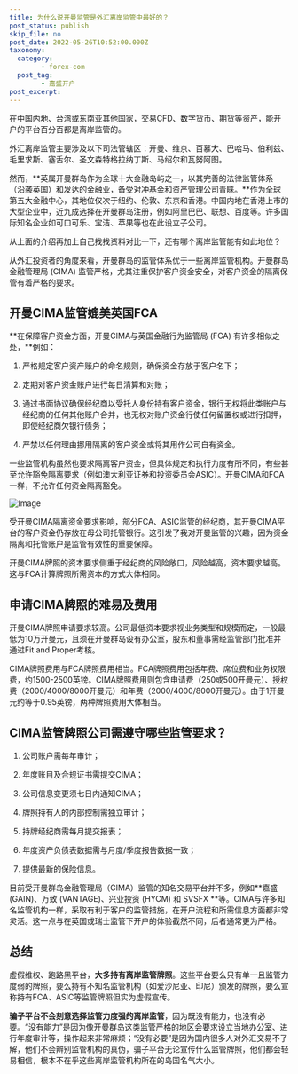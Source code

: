 ```yaml
---
title: 为什么说开曼监管是外汇离岸监管中最好的？
post_status: publish
skip_file: no
post_date: 2022-05-26T10:52:00.000Z
taxonomy:
  category:
        - forex-com
  post_tag:
        - 嘉盛开户
post_excerpt: 
---
```

在中国内地、台湾或东南亚其他国家，交易CFD、数字货币、期货等资产，能开户的平台百分百都是离岸监管的。

外汇离岸监管主要涉及以下司法管辖区：开曼、维京、百慕大、巴哈马、伯利兹、毛里求斯、塞舌尔、圣文森特格拉纳丁斯、马绍尔和瓦努阿图。

然而，**英属开曼群岛作为全球十大金融岛屿之一，以其完善的法律监管体系（沿袭英国）和发达的金融业，备受对冲基金和资产管理公司青睐。**作为全球第五大金融中心，其地位仅次于纽约、伦敦、东京和香港。中国内地在香港上市的大型企业中，近九成选择在开曼群岛注册，例如阿里巴巴、联想、百度等。许多国际知名企业如可口可乐、宝洁、苹果等也在此设立子公司。

从上面的介绍再加上自己找找资料对比一下，还有哪个离岸监管能有如此地位？

从外汇投资者的角度来看，开曼群岛的监管体系优于一些离岸监管机构。开曼群岛金融管理局 (CIMA) 监管严格，尤其注重保护客户资金安全，对客户资金的隔离保管有着严格的要求。

## 开曼CIMA监管媲美英国FCA

**在保障客户资金方面，开曼CIMA与英国金融行为监管局 (FCA) 有许多相似之处，**例如：

1. 严格规定客户资产账户的命名规则，确保资金存放于客户名下；

1. 定期对客户资金账户进行每日清算和对账；

1. 通过书面协议确保经纪商以受托人身份持有客户资金，银行无权将此类账户与经纪商的任何其他账户合并，也无权对账户资金行使任何留置权或进行扣押，即使经纪商欠银行债务；

1. 严禁以任何理由挪用隔离的客户资金或将其用作公司自有资金。

一些监管机构虽然也要求隔离客户资金，但具体规定和执行力度有所不同，有些甚至允许豁免隔离要求（例如澳大利亚证券和投资委员会ASIC）。开曼CIMA和FCA一样，不允许任何资金隔离豁免。

![Image](https://prod-files-secure.s3.us-west-2.amazonaws.com/39ed1227-6d7d-4570-be36-9ccd4a2c4241/bd849744-3fcb-4a37-8312-357962c8f065/image.png?X-Amz-Algorithm=AWS4-HMAC-SHA256&X-Amz-Content-Sha256=UNSIGNED-PAYLOAD&X-Amz-Credential=ASIAZI2LB466SV6OVBPA%2F20251027%2Fus-west-2%2Fs3%2Faws4_request&X-Amz-Date=20251027T221327Z&X-Amz-Expires=3600&X-Amz-Security-Token=IQoJb3JpZ2luX2VjEPX%2F%2F%2F%2F%2F%2F%2F%2F%2F%2FwEaCXVzLXdlc3QtMiJIMEYCIQDTaOK4dgUODBuRkccYPEyKIfXctY8gZ23wGi2UsslXCwIhAJCEANnq2nBP0DOgMR5t04TOC8K2CpDSazMHzDe8L7OUKogECK7%2F%2F%2F%2F%2F%2F%2F%2F%2F%2FwEQABoMNjM3NDIzMTgzODA1IgwXQaaCg9dsc1zL9Mkq3ANyoNv6bkQ8sCzPXMG00hbwjUYj%2Fo37bFVvvDiJecJ%2BWo1XVeDoLxT4JxTZcVDd4BPuhWFl%2BmhCMsuLaxkgtM8aTwq8xMjNiQW1BGZ1vJyPFq%2BXp1zUpPmOmKFvGiGdvsVIE9ATT66AjNr7yRIAXMWb5o0eci8pGWnI8FWS378jCG6mSwOpSWENt0WB72cRYkggvidWDIhhCagOkXR4RXzf3cSMlz7rwjYaKM%2FHQ8KKEqjaiH%2BSAutj52OAYgSFL3T4mMZPaCnsD2veFILdLvwGLJrwYchwJ7YIrJH8BUD%2FojYqQq9JDahPpb2WDXsaCEssWZoWF9uId%2BUXxUCQK%2Bk2ENivArvxiKJogsjVCnUZNyLmRYh5zL8IFJuYJHEjD%2F0WmC9vn0shTpeXBaRgU57ADvplztudkdZfAMcCmW8twNEWGRhLTnhjnCbbhfyYUAlbMFpiF3Iw6eM5Ow8tVxjB9rLsW0uSfK5G9jhg8qWLot69pRfOO3fWMbSiR3Rnw7peI2qS1fd3R%2F9sG%2BPDYNdlp9Vjjy7jQcu9%2FpmmjAqXvkmsZByxXnozrBub6HhQZY%2F3x5gLCcaY1oX8zrgnHI25WWZwA%2Bp44BtkZtLwVzgG79bSvlz8J90VBxEFsjDcu%2F%2FHBjqkAYyW4WWu%2B6vHXd4n5on98RvcOPKX9skgfiMzCc7bfhp4PmJNIiLcLHpfjBiqQfr%2BhgfuzjghzVs20L2b8HxNB5Ap5gksVS%2Fyqw%2BByQqg4IJ5fOds7GTBbMFhns9nHYyWv%2BGXc9ikSyYl%2FMwwsH%2BqE2GjsoKYePgeSTtbr4vaUiq3cBdRQlVcUn7w%2BrNrTaflrUmtUGFZGRBvt5crRDi7yu3yjOia&X-Amz-Signature=481e297046d8996fdaf054d6a7aac4286d186f6981bd425cb4aaf694aa2b3495&X-Amz-SignedHeaders=host&x-amz-checksum-mode=ENABLED&x-id=GetObject)

受开曼CIMA隔离资金要求影响，部分FCA、ASIC监管的经纪商，其开曼CIMA平台的客户资金仍存放在母公司托管银行。这引发了我对开曼监管的兴趣，因为资金隔离和托管账户是监管有效性的重要保障。

开曼CIMA牌照的资本要求侧重于经纪商的风险敞口，风险越高，资本要求越高。这与FCA计算牌照所需资本的方式大体相同。

## **申请CIMA牌照的难易及费用**

开曼CIMA牌照申请要求较高。公司最低资本要求视业务类型和规模而定，一般最低为10万开曼元，且须在开曼群岛设有办公室，股东和董事需经监管部门批准并通过Fit and Proper考核。

CIMA牌照费用与FCA牌照费用相当。FCA牌照费用包括年费、席位费和业务权限费，约1500-2500英镑。CIMA牌照费用则包含申请费（250或500开曼元）、授权费（2000/4000/8000开曼元）和年费（2000/4000/8000开曼元）。由于1开曼元约等于0.95英镑，两种牌照费用大体相当。

## CIMA监管牌照公司需遵守哪些监管要求？

1. 公司账户需每年审计；

1. 年度账目及合规证书需提交CIMA；

1. 公司信息变更须七日内通知CIMA；

1. 牌照持有人的内部控制需独立审计；

1. 持牌经纪商需每月提交报表；

1. 年度资产负债表数据需与月度/季度报告数据一致；

1. 提供最新的保险信息。

目前受开曼群岛金融管理局（CIMA）监管的知名交易平台并不多，例如**嘉盛 (GAIN)、万致 (VANTAGE)、兴业投资 (HYCM) 和 SVSFX **等。CIMA与许多知名监管机构一样，采取有利于客户的监管措施，在开户流程和所需信息方面都非常灵活。这一点与在英国或瑞士监管下开户的体验截然不同，后者通常更为严格。

## 总结

虚假维权、跑路黑平台，**大多持有离岸监管牌照**。这些平台要么只有单一且监管力度弱的牌照，要么持有不知名监管机构（如爱沙尼亚、印尼）颁发的牌照，要么宣称持有FCA、ASIC等监管牌照但实为虚假宣传。

**骗子平台不会刻意选择监管力度强的离岸监管**，因为既没有能力，也没有必要。“没有能力”是因为像开曼群岛这类监管严格的地区会要求设立当地办公室、进行年度审计等，操作起来非常麻烦；“没有必要”是因为国内很多人对外汇交易不了解，他们不会辨别监管机构的真伪，骗子平台无论宣传什么监管牌照，他们都会轻易相信，根本不在乎这些离岸监管机构所在的岛国名气大小。
